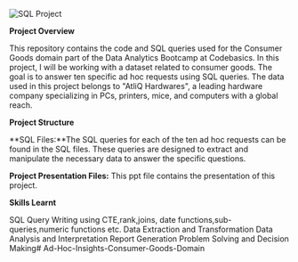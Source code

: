 ![SQL Project](https://github.com/Shankeykapasia/Ad-Hoc-Insights-Consumer-Goods-Domain/assets/140109263/de035dcf-27a4-46dd-87e0-a4e874c67aa4)



**Project Overview**

This repository contains the code and SQL queries used for the Consumer Goods domain part of the Data Analytics Bootcamp at Codebasics. In this project, I will be working with a dataset related to consumer goods. The goal is to answer ten specific ad hoc requests using SQL queries. The data used in this project belongs to "AtliQ Hardwares", a leading hardware company specializing in PCs, printers, mice, and computers with a global reach.

**Project Structure**

**SQL Files:**The SQL queries for each of the ten ad hoc requests can be found in the SQL files. These queries are designed to extract and manipulate the necessary data to answer the specific questions.

**Project Presentation Files:** This ppt file contains the presentation of this project.

**Skills Learnt**

SQL Query Writing using CTE,rank,joins, date functions,sub-queries,numeric functions etc.
Data Extraction and Transformation
Data Analysis and Interpretation
Report Generation
Problem Solving and Decision Making# Ad-Hoc-Insights-Consumer-Goods-Domain
